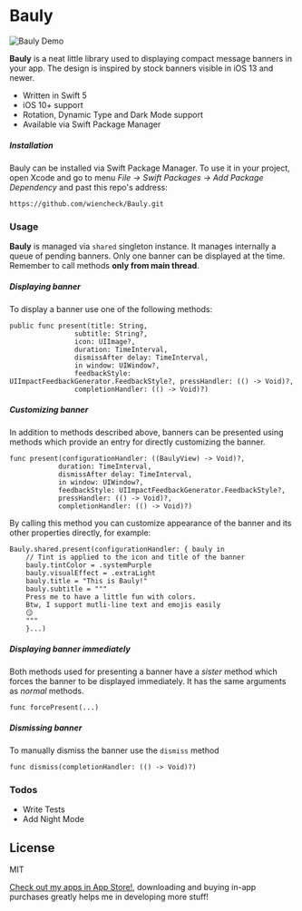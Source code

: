 # Bauly

![Bauly Demo](https://gfycat.com/CaringDeficientKiwi)

**Bauly** is a neat little library used to displaying compact message banners in your app. The design is inspired by stock banners visible in iOS 13 and newer. 

- Written in Swift 5
- iOS 10+ support
- Rotation, Dynamic Type and Dark Mode support
- Available via Swift Package Manager

##### Installation
Bauly can be installed via Swift Package Manager. To use it in your project, open Xcode and go to menu *File -> Swift Packages -> Add Package Dependency* and past this repo's address:
```
https://github.com/wiencheck/Bauly.git
```

### Usage
**Bauly** is managed via `shared` singleton instance.
It manages internally a queue of pending banners. Only one banner can be displayed at the time. Remember to call methods **only from main thread**.

##### Displaying banner
To display a banner use one of the following methods:
```
public func present(title: String, 
                subtitle: String?, 
                icon: UIImage?, 
                duration: TimeInterval, 
                dismissAfter delay: TimeInterval, 
                in window: UIWindow?, 
                feedbackStyle: UIImpactFeedbackGenerator.FeedbackStyle?, pressHandler: (() -> Void)?, 
                completionHandler: (() -> Void)?)
```

##### Customizing banner
In addition to methods described above, banners can be presented using methods which provide an entry for directly customizing the banner.

```
func present(configurationHandler: ((BaulyView) -> Void)?, 
            duration: TimeInterval, 
            dismissAfter delay: TimeInterval, 
            in window: UIWindow?, 
            feedbackStyle: UIImpactFeedbackGenerator.FeedbackStyle?, 
            pressHandler: (() -> Void)?, 
            completionHandler: (() -> Void)?)
```

By calling this method you can customize appearance of the banner and its other properties directly, for example:

```
Bauly.shared.present(configurationHandler: { bauly in
    // Tint is applied to the icon and title of the banner
    bauly.tintColor = .systemPurple
    bauly.visualEffect = .extraLight
    bauly.title = "This is Bauly!"
    bauly.subtitle = """
    Press me to have a little fun with colors.
    Btw, I support mutli-line text and emojis easily
    😏
    """
    }...)
```

##### Displaying banner immediately
Both methods used for presenting a banner have a *sister* method which forces the banner to be displayed immediately. It has the same arguments as *normal* methods.

```
func forcePresent(...)
```

##### Dismissing banner

To manually dismiss the banner use the ```dismiss``` method
```
func dismiss(completionHandler: (() -> Void)?)
```

### Todos

 - Write Tests
 - Add Night Mode

License
----

MIT

[Check out my apps in App Store!](https://apps.apple.com/us/developer/adam-wienconek/id1331897870), downloading and buying in-app purchases greatly helps me in developing more stuff!
